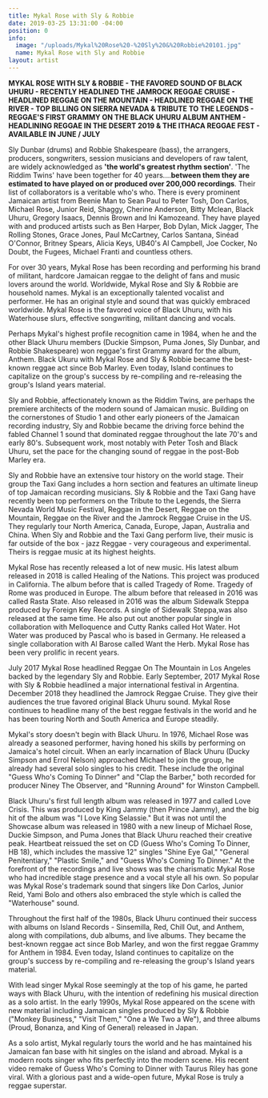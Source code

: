 ```yaml
---
title: Mykal Rose with Sly & Robbie
date: 2019-03-25 13:31:00 -04:00
position: 0
info:
  image: "/uploads/Mykal%20Rose%20-%20Sly%20&%20Robbie%20101.jpg"
  name: Mykal Rose with Sly and Robbie
layout: artist
---
```


**MYKAL ROSE WITH SLY & ROBBIE - THE FAVORED SOUND OF BLACK UHURU - RECENTLY HEADLINED THE JAMROCK REGGAE CRUISE - HEADLINED REGGAE ON THE MOUNTAIN - HEADLINED REGGAE ON THE RIVER - TOP BILLING ON SIERRA NEVADA & TRIBUTE TO THE LEGENDS - REGGAE'S FIRST GRAMMY ON THE BLACK UHURU ALBUM ANTHEM - HEADLINING REGGAE IN THE DESERT 2019 & THE ITHACA REGGAE FEST - AVAILABLE IN JUNE / JULY**

Sly Dunbar (drums) and Robbie Shakespeare (bass), the arrangers, producers, songwriters, session musicians and developers of raw talent, are widely acknowledged as **'the world's greatest rhythm section'**. 'The Riddim Twins' have been together for 40 years....**between them they are estimated to have played on or produced over 200,000 recordings**. Their list of collaborators is a veritable who's who. There is every prominent Jamaican artist from Beenie Man to Sean Paul to Peter Tosh, Don Carlos, Michael Rose, Junior Reid, Shaggy, Cherine Anderson, Bitty Mclean, Black Uhuru, Gregory Isaacs, Dennis Brown and Ini Kamozeand. They have played with and produced artists such as Ben Harper, Bob Dylan, Mick Jagger, The Rolling Stones, Grace Jones, Paul McCartney, Carlos Santana, Sinéad O'Connor, Britney Spears, Alicia Keys, UB40's Al Campbell, Joe Cocker, No Doubt, the Fugees, Michael Franti and countless others.

For over 30 years, Mykal Rose has been recording and performing his brand of militant, hardcore Jamaican reggae to the delight of fans and music lovers around the world. Worldwide, Mykal Rose and Sly & Robbie are household names. Mykal is an exceptionally talented vocalist and performer. He has an original style and sound that was quickly embraced worldwide. Mykal Rose is the favored voice of Black Uhuru, with his Waterhouse slurs, effective songwriting, militant dancing and vocals.

Perhaps Mykal's highest profile recognition came in 1984, when he and the other Black Uhuru members (Duckie Simpson, Puma Jones, Sly Dunbar, and Robbie Shakespeare) won reggae's first Grammy award for the album, Anthem. Black Ukuru with Mykal Rose and Sly & Robbie became the best-known reggae act since Bob Marley. Even today, Island continues to capitalize on the group's success by re-compiling and re-releasing the group's Island years material.

Sly and Robbie, affectionately known as the Riddim Twins, are perhaps the premiere architects of the modern sound of Jamaican music. Building on the cornerstones of Studio 1 and other early pioneers of the Jamaican recording industry, Sly and Robbie became the driving force behind the fabled Channel 1 sound that dominated reggae throughout the late 70's and early 80's. Subsequent work, most notably with Peter Tosh and Black Uhuru, set the pace for the changing sound of reggae in the post-Bob Marley era.

Sly and Robbie have an extensive tour history on the world stage. Their group the Taxi Gang includes a horn section and features an ultimate lineup of top Jamaican recording musicians. Sly & Robbie and the Taxi Gang have recently been top performers on the Tribute to the Legends, the Sierra Nevada World Music Festival, Reggae in the Desert, Reggae on the Mountain, Reggae on the River and the Jamrock Reggae Cruise in the US. They regularly tour North America, Canada, Europe, Japan, Australia and China. When Sly and Robbie and the Taxi Gang perform live, their music is far outside of the box - jazz Reggae - very courageous and experimental. Theirs is reggae music at its highest heights.

Mykal Rose has recently released a lot of new music. His latest album released in 2018 is called Healing of the Nations. This project was produced in California. The album before that is called Tragedy of Rome. Tragedy of Rome was produced in Europe. The album before that released in 2016 was called Rasta State. Also released in 2016 was the album Sidewalk Steppa produced by Foreign Key Records. A single of Sidewalk Steppa,was also released at the same time. He also put out another popular single in collaboration with Melloquence and Cutty Ranks called Hot Water. Hot Water was produced by Pascal who is based in Germany. He released a single collaboration with Al Barose called Want the Herb. Mykal Rose has been very prolific in recent years.

July 2017 Mykal Rose headlined Reggae On The Mountain in Los Angeles backed by the legendary Sly and Robbie. Early September, 2017 Mykal Rose with Sly & Robbie headlined a major international festival in Argentina. December 2018 they headlined the Jamrock Reggae Cruise. They give their audiences the true favored original Black Uhuru sound. Mykal Rose continues to headline many of the best reggae festivals in the world and he has been touring North and South America and Europe steadily.

Mykal's story doesn't begin with Black Uhuru. In 1976, Michael Rose was already a seasoned performer, having honed his skills by performing on Jamaica's hotel circuit. When an early incarnation of Black Uhuru (Ducky Simpson and Errol Nelson) approached Michael to join the group, he already had several solo singles to his credit. These include the original "Guess Who's Coming To Dinner" and "Clap the Barber," both recorded for producer Niney The Observer, and "Running Around" for Winston Campbell.

Black Uhuru's first full length album was released in 1977 and called Love Crisis. This was produced by King Jammy (then Prince Jammy), and the big hit of the album was "I Love King Selassie." But it was not until the Showcase album was released in 1980 with a new lineup of Michael Rose, Duckie Simpson, and Puma Jones that Black Uhuru reached their creative peak. Heartbeat reissued the set on CD (Guess Who's Coming To Dinner, HB 18), which includes the massive 12" singles "Shine Eye Gal," "General Penitentiary," "Plastic Smile," and "Guess Who's Coming To Dinner." At the forefront of the recordings and live shows was the charismatic Mykal Rose who had incredible stage presence and a vocal style all his own. So popular was Mykal Rose's trademark sound that singers like Don Carlos, Junior Reid, Yami Bolo and others also embraced the style which is called the "Waterhouse" sound.

Throughout the first half of the 1980s, Black Uhuru continued their success with albums on Island Records - Sinsemilla, Red, Chill Out, and Anthem, along with compilations, dub albums, and live albums. They became the best-known reggae act since Bob Marley, and won the first reggae Grammy for Anthem in 1984. Even today, Island continues to capitalize on the group's success by re-compiling and re-releasing the group's Island years material.

With lead singer Mykal Rose seemingly at the top of his game, he parted ways with Black Uhuru, with the intention of redefining his musical direction as a solo artist. In the early 1990s, Mykal Rose appeared on the scene with new material including Jamaican singles produced by Sly & Robbie ("Monkey Business," "Visit Them," "One a We Two a We"), and three albums (Proud, Bonanza, and King of General) released in Japan.

As a solo artist, Mykal regularly tours the world and he has maintained his Jamaican fan base with hit singles on the island and abroad. Mykal is a modern roots singer who fits perfectly into the modern scene. His recent video remake of Guess Who's Coming to Dinner with Taurus Riley has gone viral. With a glorious past and a wide-open future, Mykal Rose is truly a reggae superstar.